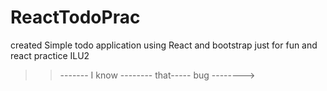 # ReactTodoPrac
created Simple todo application using React and bootstrap 
just for fun and react practice ILU2

>>------- I know -------- that----- bug -------->
